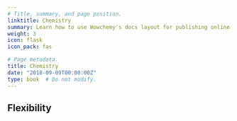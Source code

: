 ```yaml
---
# Title, summary, and page position.
linktitle: Chemistry
summary: Learn how to use Wowchemy's docs layout for publishing online courses, software documentation, and tutorials.
weight: 3
icon: flask
icon_pack: fas

# Page metadata.
title: Chemistry
date: "2018-09-09T00:00:00Z"
type: book  # Do not modify.
---
```


## Flexibility
